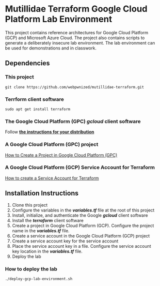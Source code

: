 # Mutillidae Terraform Google Cloud Platform Lab Environment

This project contains reference architectures for Google Cloud Platform (GCP) and Microsoft Azure Cloud. The project also contains scripts to generate a deliberately insecure lab environment. The lab environment can be used for demonstrations and in classwork.

## Dependencies

### This project
`git clone https://github.com/webpwnized/mutillidae-terraform.git`

### Terrform client software
`sudo apt get install terraform`

### The Google Cloud Platform (GPC) *gcloud* client software

Follow [**the instructions for your distribution**](https://cloud.google.com/sdk/docs/install#linux "the instructions for your distribution")

### A Google Cloud Platform (GPC) project

[How to Create a Project in Google Cloud Platform (GPC)](https://www.youtube.com/watch?v=qUgfKkeJ29Y "How to Create a Project in Google Cloud Platform (GPC)")

### A Google Cloud Platform (GCP) Service Account for Terraform

[How to create a Service Account for Terraform](https://www.youtube.com/watch?v=hMcVrKgX30w "How to create a Service Account for Terraform")

## Installation Instructions

1. Clone this project
2. Configure the variables in the ***variables.tf*** file at the root of this project
3. Install, initialize, and authenticate the Google ***gcloud*** client software
4. Install the ***terraform*** client software
5. Create a project in Google Cloud Platform (GCP). Configure the project name in the ***variables.tf*** file.
6. Create a service account in the Google Cloud Platform (GCP) project
7. Create a service account key for the service account
8. Place the service account key in a file. Configure the service account key location in the ***variables.tf*** file.
9. Deploy the lab

### How to deploy the lab

`./deploy-gcp-lab-environment.sh`

